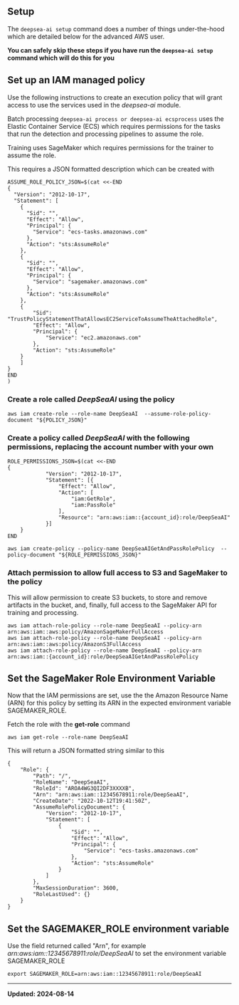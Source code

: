 ## Setup

The  ```deepsea-ai setup``` command does a number of things under-the-hood which are detailed below 
for the advanced AWS user.  

**You can safely skip these steps if you have run the ```deepsea-ai setup``` command which will do this for you**

## Set up an IAM managed policy

Use the following instructions to create an execution policy that will
grant access to use the services used in the *deepsea-ai* module.


Batch processing ```deepsea-ai process or deepsea-ai ecsprocess``` uses the Elastic Container Service (ECS) which requires permissions
for the tasks that run the detection and processing pipelines to assume the role.

Training uses SageMaker which requires permissions for the trainer to assume the role.

This requires a JSON formatted description which can be created with

```shell
ASSUME_ROLE_POLICY_JSON=$(cat <<-END
{
  "Version": "2012-10-17",
  "Statement": [
    {
      "Sid": "",
      "Effect": "Allow",
      "Principal": {
        "Service": "ecs-tasks.amazonaws.com"
      },
      "Action": "sts:AssumeRole"
    },
    {
      "Sid": "",
      "Effect": "Allow",
      "Principal": {
        "Service": "sagemaker.amazonaws.com"
      },
      "Action": "sts:AssumeRole"
    },
    {
        "Sid": "TrustPolicyStatementThatAllowsEC2ServiceToAssumeTheAttachedRole",
        "Effect": "Allow",
        "Principal": {
            "Service": "ec2.amazonaws.com"
        },
        "Action": "sts:AssumeRole"
    }
    ]
}
END
)
```

### Create a role called *DeepSeaAI* using the policy
```shell
aws iam create-role --role-name DeepSeaAI  --assume-role-policy-document "${POLICY_JSON}"
```

### Create a policy called *DeepSeaAI* with the following permissions, replacing the account number with your own
```shell
ROLE_PERMISSIONS_JSON=$(cat <<-END
{
            "Version": "2012-10-17",
            "Statement": [{
                "Effect": "Allow",
                "Action": [
                    "iam:GetRole",
                    "iam:PassRole"
                ],
                "Resource": "arn:aws:iam::{account_id}:role/DeepSeaAI"
            }]
    }
END
```

```shell
aws iam create-policy --policy-name DeepSeaAIGetAndPassRolePolicy  --policy-document "${ROLE_PERMISSIONS_JSON}"

```
### Attach permission to allow full access to S3 and SageMaker to the policy

This will allow permission to create S3 buckets, to store and remove artifacts in the bucket, and, finally, 
full access to the SageMaker API for training and processing.

```shell
aws iam attach-role-policy --role-name DeepSeaAI --policy-arn  arn:aws:iam::aws:policy/AmazonSageMakerFullAccess
aws iam attach-role-policy --role-name DeepSeaAI --policy-arn  arn:aws:iam::aws:policy/AmazonS3FullAccess
aws iam attach-role-policy --role-name DeepSeaAI --policy-arn  arn:aws:iam::{account_id}:role/DeepSeaAIGetAndPassRolePolicy
```

## Set the SageMaker Role Environment Variable

Now that the IAM permissions are set, use the the Amazon Resource Name (ARN) for this policy
by setting its ARN in the expected environment variable SAGEMAKER_ROLE.

Fetch the role with the **get-role** command

```shell
aws iam get-role --role-name DeepSeaAI
```

This will return a JSON formatted string similar to this

```text
{
    "Role": {
        "Path": "/",
        "RoleName": "DeepSeaAI",
        "RoleId": "AROA4WG3QI2DF3XXXXB",
        "Arn": "arn:aws:iam::12345678911:role/DeepSeaAI",
        "CreateDate": "2022-10-12T19:41:50Z",
        "AssumeRolePolicyDocument": {
            "Version": "2012-10-17",
            "Statement": [
                {
                    "Sid": "",
                    "Effect": "Allow",
                    "Principal": {
                        "Service": "ecs-tasks.amazonaws.com"
                    },
                    "Action": "sts:AssumeRole"
                }
            ]
        },
        "MaxSessionDuration": 3600,
        "RoleLastUsed": {}
    }
}
```

## Set the SAGEMAKER_ROLE environment variable

Use the field returned called "Arn", for example *arn:aws:iam::12345678911:role/DeepSeaAI* to set the environment
variable SAGEMAKER_ROLE

```shell
export SAGEMAKER_ROLE=arn:aws:iam::12345678911:role/DeepSeaAI
```
---
**Updated: 2024-08-14**